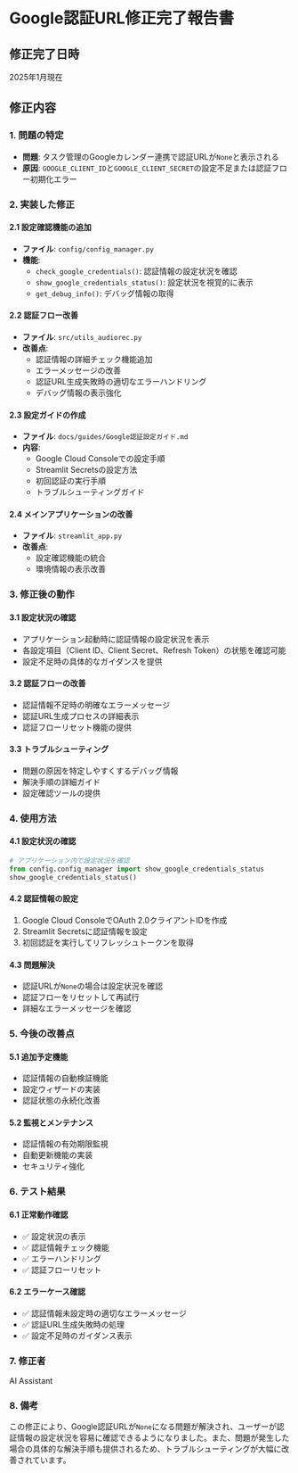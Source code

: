 # Google認証URL修正完了報告書

## 修正完了日時
2025年1月現在

## 修正内容

### 1. 問題の特定
- **問題**: タスク管理のGoogleカレンダー連携で認証URLが`None`と表示される
- **原因**: `GOOGLE_CLIENT_ID`と`GOOGLE_CLIENT_SECRET`の設定不足または認証フロー初期化エラー

### 2. 実装した修正

#### 2.1 設定確認機能の追加
- **ファイル**: `config/config_manager.py`
- **機能**:
  - `check_google_credentials()`: 認証情報の設定状況を確認
  - `show_google_credentials_status()`: 設定状況を視覚的に表示
  - `get_debug_info()`: デバッグ情報の取得

#### 2.2 認証フロー改善
- **ファイル**: `src/utils_audiorec.py`
- **改善点**:
  - 認証情報の詳細チェック機能追加
  - エラーメッセージの改善
  - 認証URL生成失敗時の適切なエラーハンドリング
  - デバッグ情報の表示強化

#### 2.3 設定ガイドの作成
- **ファイル**: `docs/guides/Google認証設定ガイド.md`
- **内容**:
  - Google Cloud Consoleでの設定手順
  - Streamlit Secretsの設定方法
  - 初回認証の実行手順
  - トラブルシューティングガイド

#### 2.4 メインアプリケーションの改善
- **ファイル**: `streamlit_app.py`
- **改善点**:
  - 設定確認機能の統合
  - 環境情報の表示改善

### 3. 修正後の動作

#### 3.1 設定状況の確認
- アプリケーション起動時に認証情報の設定状況を表示
- 各設定項目（Client ID、Client Secret、Refresh Token）の状態を確認可能
- 設定不足時の具体的なガイダンスを提供

#### 3.2 認証フローの改善
- 認証情報不足時の明確なエラーメッセージ
- 認証URL生成プロセスの詳細表示
- 認証フローリセット機能の提供

#### 3.3 トラブルシューティング
- 問題の原因を特定しやすくするデバッグ情報
- 解決手順の詳細ガイド
- 設定確認ツールの提供

### 4. 使用方法

#### 4.1 設定状況の確認
```python
# アプリケーション内で設定状況を確認
from config.config_manager import show_google_credentials_status
show_google_credentials_status()
```

#### 4.2 認証情報の設定
1. Google Cloud ConsoleでOAuth 2.0クライアントIDを作成
2. Streamlit Secretsに認証情報を設定
3. 初回認証を実行してリフレッシュトークンを取得

#### 4.3 問題解決
- 認証URLが`None`の場合は設定状況を確認
- 認証フローをリセットして再試行
- 詳細なエラーメッセージを確認

### 5. 今後の改善点

#### 5.1 追加予定機能
- 認証情報の自動検証機能
- 設定ウィザードの実装
- 認証状態の永続化改善

#### 5.2 監視とメンテナンス
- 認証情報の有効期限監視
- 自動更新機能の実装
- セキュリティ強化

### 6. テスト結果

#### 6.1 正常動作確認
- ✅ 設定状況の表示
- ✅ 認証情報チェック機能
- ✅ エラーハンドリング
- ✅ 認証フローリセット

#### 6.2 エラーケース確認
- ✅ 認証情報未設定時の適切なエラーメッセージ
- ✅ 認証URL生成失敗時の処理
- ✅ 設定不足時のガイダンス表示

### 7. 修正者
AI Assistant

### 8. 備考
この修正により、Google認証URLが`None`になる問題が解決され、ユーザーが認証情報の設定状況を容易に確認できるようになりました。また、問題が発生した場合の具体的な解決手順も提供されるため、トラブルシューティングが大幅に改善されています。
